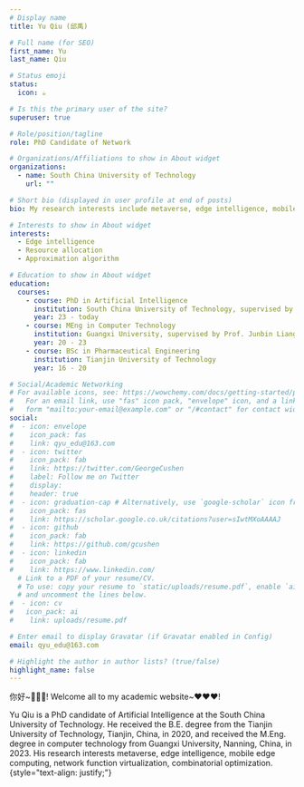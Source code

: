 ```yaml
---
# Display name
title: Yu Qiu (邱禹)

# Full name (for SEO)
first_name: Yu
last_name: Qiu

# Status emoji
status:
  icon: ☕️

# Is this the primary user of the site?
superuser: true

# Role/position/tagline
role: PhD Candidate of Network

# Organizations/Affiliations to show in About widget
organizations:
  - name: South China University of Technology
    url: ""

# Short bio (displayed in user profile at end of posts)
bio: My research interests include metaverse, edge intelligence, mobile edge computing, network function virtualization, combinatorial optimization.

# Interests to show in About widget
interests:
  - Edge intelligence
  - Resource allocation
  - Approximation algorithm

# Education to show in About widget
education:
  courses:
    - course: PhD in Artificial Intelligence
      institution: South China University of Technology, supervised by Prof. Chen Min, FIEEE
      year: 23 - today
    - course: MEng in Computer Technology
      institution: Guangxi University, supervised by Prof. Junbin Liang
      year: 20 - 23
    - course: BSc in Pharmaceutical Engineering
      institution: Tianjin University of Technology
      year: 16 - 20

# Social/Academic Networking
# For available icons, see: https://wowchemy.com/docs/getting-started/page-builder/#icons
#   For an email link, use "fas" icon pack, "envelope" icon, and a link in the
#   form "mailto:your-email@example.com" or "/#contact" for contact widget.
social:
#  - icon: envelope
#    icon_pack: fas
#    link: qyu_edu@163.com
#  - icon: twitter
#    icon_pack: fab
#    link: https://twitter.com/GeorgeCushen
#    label: Follow me on Twitter
#    display:
#    header: true
#  - icon: graduation-cap # Alternatively, use `google-scholar` icon from `ai` icon pack
#    icon_pack: fas
#    link: https://scholar.google.co.uk/citations?user=sIwtMXoAAAAJ
#  - icon: github
#    icon_pack: fab
#    link: https://github.com/gcushen
#  - icon: linkedin
#    icon_pack: fab
#    link: https://www.linkedin.com/
  # Link to a PDF of your resume/CV.
  # To use: copy your resume to `static/uploads/resume.pdf`, enable `ai` icons in `params.yaml`,
  # and uncomment the lines below.
#  - icon: cv
#   icon_pack: ai
#    link: uploads/resume.pdf

# Enter email to display Gravatar (if Gravatar enabled in Config)
email: qyu_edu@163.com

# Highlight the author in author lists? (true/false)
highlight_name: false
---
```


你好~👋👋👋! Welcome all to my academic website~❤️❤️❤️! 

Yu Qiu is a PhD candidate of Artificial Intelligence at the South China University of Technology. 
He received the B.E. degree from the Tianjin University of Technology, Tianjin, China, in 2020, 
and received  the M.Eng. degree in computer technology from Guangxi University, Nanning, China, in 2023. 
His research interests  metaverse, edge intelligence, mobile edge computing, network function virtualization, combinatorial optimization.
{style="text-align: justify;"}
